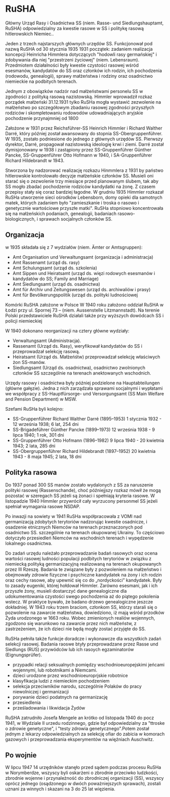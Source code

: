 # RuSHA

Główny Urząd Rasy i Osadnictwa SS (niem. Rasse- und Siedlungshauptamt, RuSHA) odpowiedzialny za kwestie rasowe w SS i politykę rasową hitlerowskich Niemiec..

Jeden z trzech najstarszych głównych urzędów SS. Funkcjonował pod nazwą RuSHA od 30 stycznia 1935
1931 początek: zadaniem realizacja koncepcji Heinricha Himmlera dotyczących "hodowli rasy germańskiej" i zdobywania dla niej "przestrzeni życiowej" (niem. Lebensraum). Przedmiotem działalności były kwestie czystości rasowej wśród esesmanów, kandydatów do SS oraz członków ich rodzin, ich pochodzenia (rodowodu, genealogii), sprawy małżeństwa i rodziny oraz osadnictwo niemieckie na podbitych terenach.

Jednym z obowiązków nadzór nad małżeństwami personelu SS w zgodności z polityką rasową nazistowską.
Himmler wprowadził rozkaz porządek małżeński 31.12.1931 tylko RuSHa mogła wystawić zezwolenie na małżeństwo po szczegółowym zbadaniu rasowej zgodności przyszłych rodziców i skompletowaniu rodowodów udowadniających aryjskie pochodzenie przynajmniej od 1800

Założone w 1931 przez Reichsführer-SS Heinrich Himmler i Richard Walther Darré, który później został awansowany do stopnia SS-Obergruppenführer. W 1935, zostało podniesione do jednego z głównych urzędów SS. Pierwszy dyrektor, Darré, propagował nazistowską ideologię krwi i ziemi. Darré został dymisjonowany w 1938 i zastąpiony przez SS-Gruppenführer Günther Pancke, SS-Gruppenführer Otto Hofmann w 1940, i SA-Gruppenführer Richard Hildebrandt w 1943.

Stworzona by nadzorować realizację rozkazu Hinmmlera z 1931 by państwo hitlerowskie kontrolowało decyzje małżeńskie członków SS. Musieli oni starać się o zezwolenie trzy miesiące przed planowanym ślubem, tak aby SS mogło zbadać pochodzenie rodziców kandydatki na żonę. Z czasem przepisy stały się coraz bardziej łagodne.
W grudniu 1935 Himmler rozkazał RuSHa utworzenie sieci ośrodków Lebensborn, domy opieki dla samotnych matek, których zadaniem było "zamieszkanie i troska o rasowo i genetycznie wartościowe przyszłe matki".
RuSHa stopniowo koncentrowała się na małżeńskich podaniach, genealogii, badaniach rasowo-biologicznych, i sprawach socjalnych członków SS.

## Organizacja

w 1935 składała się z 7 wydziałów (niem. Ämter or Amtsgruppen):
* Amt Organisation und Verwaltungsamt (organizacja i administracja)
* Amt Rassenamt (urząd ds. rasy)
* Amt Schulungsamt (urząd ds. szkolenia)
* Amt Sippen und Heiratsamt (urząd ds. więzi rodowych esesmanów i kandydatów do SS; Family and Marriage)
* Amt Siedlungsamt (urząd ds. osadnictwa)
* Amt für Archiv und Zeitungswesen (urząd ds. archiwaliów i prasy)
* Amt für Bevölkerungspolitik (urząd ds. polityki ludnościowej

Komórki RuSHA założone w Polsce
W 1940 roku założono oddział RuSHA w Łodzi przy ul. Spornej 73 – (niem. Aussenstelle Litzmannstadt). Na terenie Polski przedstawiciele RuSHA działali także przy wyższych dowódcach SS i policji niemieckiej

W 1940 dokonano reorganizacji na cztery główne wydziały:

* Verwaltungsamt (Administracja).
* Rassenamt (Urząd ds. Rasy), weryfikował kandydatów do SS i przeprowadzał selekcję rasową.
* Heiratsamt (Urząd ds. Małżeńśtw) przeprowadzał selekcję właściwych żon SS-manów.
* Siedlungsamt (Urząd ds. osadnictwa), osadnictwo zwolnionych członków SS szczególnie na terenach anektowanych wschodnich.

Urzędy rasowy i osadnictwa były później podzielone na Hauptabteilungen (główne gałęzie). Jedna z nich zarządzała sprawami socjalnymi i wypłatami we współpracy z SS-Hauptfürsorge- und Versorgungsamt (SS Main Welfare and Pension Department) w MSW.

Szefami RuSHa byli kolejno:
* SS-Gruppenführer Richard Walther Darré (1895–1953) 1 stycznia 1932 - 12 września 1938; 6 lat, 254 dni
* SS-Brigadeführer Günther Pancke (1899–1973) 12 września 1938 - 9 lipca 1940; 1 rok, 301 dni
* SS-Gruppenführer Otto Hofmann (1896–1982) 9 lipca 1940 - 20 kwietnia 1943; 2 lata, 285 dni
* SS-Obergruppenführer Richard Hildebrandt (1897–1952) 20 kwietnia 1943 - 8 maja 1945; 2 lata, 18 dni
 
## Polityka rasowa

Do 1937 ponad 300 SS manów zostało wydalonych z SS za naruszenie polityki rasowej (Rassenschande), choć późniejjszy rozkaz mówił że mogą pozostać w szeregach SS jeżeli są żonaci i spełniają kryteria rasowe. W listopadzie 1940 Himmler przywrócił cały wyrzucony personmel SS jeżeli spełniał wymagania rasowe NSDAP.

Po inwazji na sowiety w 1941 RuSHa współpracowała z VOMI nad germanizacją zdobytych terytoriów nadzorując kwestie osadnicze, i osadzenie etnicznych Niemców na terenach przeznaczonych pod osadnictwo SS. szczególnie na terenach okupowanej Ukrainy. To częściowo dotyczyło przesiedleń Niemców na wschodnich terenach i wypędzenie lokalnego osadnictwa.

Do zadań urzędu należało przeprowadzanie badań rasowych oraz ocena wartości rasowej ludności populacji podbitych terytoriów w związku z niemiecką polityką germanizacyjną realizowaną na terenach okupowanych przez III Rzeszę. Badania te związane były z pozwoleniem na małżeństwo i obejmowały zdrowie fizyczne i psychiczne kandydatek na żony i ich rodzin oraz cechy rasowe, aby upewnić się co do „nordyckości” kandydatek. Były to zasady eugeniki, której hołdował Himmler. Zarówno esesmani, jak i ich przyszłe żony, musieli dostarczyć dane genealogiczne dla udokumentowania czystości swego pochodzenia aż do piątego pokolenia wstecz. W praktyce bywało, że badano drzewo genealogiczne jeszcze dokładniej. W 1943 roku trzem braciom, członkom SS, którzy starali się o pozwolenie na zawarcie małżeństwa, dowiedziono, iż mają wśród przodków Żyda urodzonego w 1663 roku. Wobec zmienionych realiów wojennych, zgodzono się warunkowo na zawarcie przez nich małżeństw, z zastrzeżeniem, że ich dzieci nie będą mogły zostać przyjęte do SS.

RuSHa pełniła także funkcje doradcze i wykonawcze dla wszystkich zadań selekcji rasowej. Badania raoswe btyły przeprowadzane przez Rasse und Siedlungs (RUS) przywódców lub ich rasoych egzaminatorów (Eignungsprüfer).

* przypadki relacji seksualnych pomiędzy wschodnioeuropejskimi jeńcami wojennymi, lub robotnikami a Niemcami.
* dzieci urodzone przez wschodnioeuroprjskie robotnice
* klasyfikacja ludzi z niemieckim pochodzeniem
* selekcja przeciwników narodu, szczególnie Polaków do pracy niewolniczej i germanizacji
* porywanie dzieci podatnych na germanizację
* przesiedlenia
* prześladowania i likwidacja Żydów

RuSHA zatrudniło Josefa Mengele an krótko od listopada 1940 do pocz 1941, w Wydziale II urzedu rodzinnego, gdzie był odpowiedzialny za "ttroske o zdrowie genetyczne", i "testy zdrowia genetycznego".Potem  został jednym z lekarzy odpowiedzialnych za selekcję ofiar do zabicia w komorach gazowych i przeprowadzania eksperymentów na więźniach Auschwitz.

## Po wojnie

W lipcu 1947 14 urzędników stanęło przed sądem podczas procesu RuSHa w Norymberdze, wszyscy byli oskarżeni o zbrodnie przeciwko ludzkości, zbrodnie wojenne i przynależność do zbrodniczej organizacji (SS), wszyscy oprócz jednego (osądzonego w dwóch poważniejszych sprawach), zostali uznani za winnych i skazani na 3 do 25 lat więzienia.